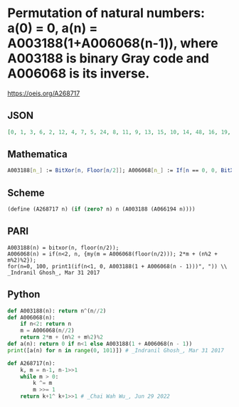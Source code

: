 # Permutation of natural numbers: a\(0\) \= 0, a\(n\) \= A003188\(1\+A006068\(n\-1\)\), where A003188 is binary Gray code and A006068 is its inverse\.
https://oeis.org/A268717
## JSON
```JSON
[0, 1, 3, 6, 2, 12, 4, 7, 5, 24, 8, 11, 9, 13, 15, 10, 14, 48, 16, 19, 17, 21, 23, 18, 22, 25, 27, 30, 26, 20, 28, 31, 29, 96, 32, 35, 33, 37, 39, 34, 38, 41, 43, 46, 42, 36, 44, 47, 45, 49, 51, 54, 50, 60, 52, 55, 53, 40, 56, 59, 57, 61, 63, 58, 62, 192, 64, 67, 65, 69, 71, 66, 70, 73, 75, 78, 74, 68, 76, 79, 77, 81]
```
## Mathematica
```Mathematica
A003188[n_] := BitXor[n, Floor[n/2]]; A006068[n_] := If[n == 0, 0, BitXor @@ Table[Floor[n/2^m], {m, 0, Floor[Log[2, n]]}]]; a[n_] := If[n == 0, 0, A003188[1 + A006068[n-1]]]; Table[a[n], {n, 0, 100}] (* _Jean-François Alcover_, Feb 23 2016 *)
```
## Scheme
```Scheme
(define (A268717 n) (if (zero? n) n (A003188 (A066194 n))))
```
## PARI
```PARI
A003188(n) = bitxor(n, floor(n/2));
A006068(n) = if(n<2, n, {my(m = A006068(floor(n/2))); 2*m + (n%2 + m%2)%2});
for(n=0, 100, print1(if(n<1, 0, A003188(1 + A006068(n - 1)))", ")) \\ _Indranil Ghosh_, Mar 31 2017
```
## Python
```Python
def A003188(n): return n^(n//2)
def A006068(n):
    if n<2: return n
    m = A006068(n//2)
    return 2*m + (n%2 + m%2)%2
def a(n): return 0 if n<1 else A003188(1 + A006068(n - 1))
print([a(n) for n in range(0, 101)]) # _Indranil Ghosh_, Mar 31 2017
```
```Python
def A268717(n):
    k, m = n-1, n-1>>1
    while m > 0:
        k ^= m
        m >>= 1
    return k+1^ k+1>>1 # _Chai Wah Wu_, Jun 29 2022
```
